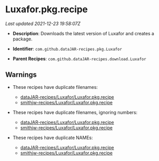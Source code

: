# Luxafor.pkg.recipe

_Last updated 2021-12-23 19:58:07Z_

- **Description**: Downloads the latest version of Luxafor and creates a package.

- **Identifier**: `com.github.dataJAR-recipes.pkg.Luxafor`

- **Parent Recipes**: `com.github.dataJAR-recipes.download.Luxafor`

## Warnings

- These recipes have duplicate filenames:
    - [dataJAR-recipes/Luxafor/Luxafor.pkg.recipe](/autopkg-dupe-tracker/dataJAR-recipes/Luxafor/Luxafor.pkg.recipe)
    - [smithjw-recipes/Luxafor/Luxafor.pkg.recipe](/autopkg-dupe-tracker/smithjw-recipes/Luxafor/Luxafor.pkg.recipe)

- These recipes have duplicate filenames, ignoring numbers:
    - [dataJAR-recipes/Luxafor/Luxafor.pkg.recipe](/autopkg-dupe-tracker/dataJAR-recipes/Luxafor/Luxafor.pkg.recipe)
    - [smithjw-recipes/Luxafor/Luxafor.pkg.recipe](/autopkg-dupe-tracker/smithjw-recipes/Luxafor/Luxafor.pkg.recipe)

- These recipes have duplicate NAMEs:
    - [dataJAR-recipes/Luxafor/Luxafor.pkg.recipe](/autopkg-dupe-tracker/dataJAR-recipes/Luxafor/Luxafor.pkg.recipe)
    - [smithjw-recipes/Luxafor/Luxafor.pkg.recipe](/autopkg-dupe-tracker/smithjw-recipes/Luxafor/Luxafor.pkg.recipe)